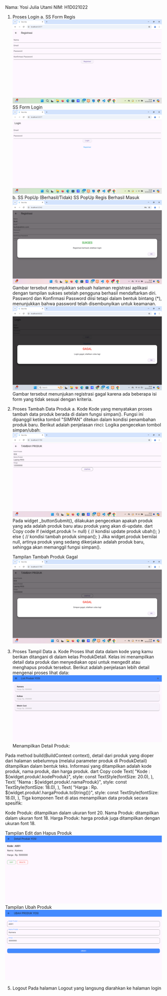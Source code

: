 Nama: Yosi Julia Utami
NIM: H1D021022

1. Proses Login
   a. SS Form Regis
    ![Logo](https://github.com/yosijulia31/LabMobile5_YosiJuliaUtami_D/blob/main/Dokumentasi/Screenshot%20(137).png?raw=true)
      SS Form Login
     ![Logo](https://github.com/yosijulia31/LabMobile5_YosiJuliaUtami_D/blob/main/Dokumentasi/Screenshot%20(136).png?raw=true)
   b. SS PopUp (Berhasil/Tidak)
      SS PopUp Regis Berhasil Masuk
   ![Logo](https://github.com/yosijulia31/LabMobile5_YosiJuliaUtami_D/blob/main/Dokumentasi/Screenshot%20(128).png?raw=true)
   Gambar tersebut menunjukkan sebuah halaman registrasi aplikasi dengan tampilan sukses setelah pengguna berhasil mendaftarkan diri. Password dan Konfirmasi Password diisi tetapi dalam bentuk bintang (*), menunjukkan bahwa password telah disembunyikan untuk keamanan.
  ![Logo](https://github.com/yosijulia31/LabMobile5_YosiJuliaUtami_D/blob/main/Dokumentasi/Screenshot%20(129).png?raw=true)
   Gambar tersebut menunjukan registrasi gagal karena ada beberapa isi form yang tidak sesuai dengan kriteria.

3. Proses Tambah Data Produk
   a. Kode
       Kode yang menyatakan proses tambah data produk berada di dalam fungsi simpan(). Fungsi ini dipanggil ketika tombol "SIMPAN" ditekan dalam kondisi penambahan produk baru. Berikut adalah penjelasan rinci:
    Logika pengecekan tombol simpan/ubah:
      ![Logo](https://github.com/yosijulia31/LabMobile5_YosiJuliaUtami_D/blob/main/Dokumentasi/Screenshot%20(133).png?raw=true)
    Pada widget _buttonSubmit(), dilakukan pengecekan apakah produk yang ada adalah produk baru atau produk yang akan di-update.
    dart
    Copy code
    if (widget.produk != null) {
      // kondisi update produk
      ubah();
    } else {
      // kondisi tambah produk
      simpan();
    }
    Jika widget.produk bernilai null, artinya produk yang sedang dikerjakan adalah produk baru, sehingga akan memanggil fungsi simpan().

   Tampilan Tambah Produk Gagal
  ![Logo](https://github.com/yosijulia31/LabMobile5_YosiJuliaUtami_D/blob/main/Dokumentasi/Screenshot%20(132).png?raw=true)
4. Proses Tampil Data
   a. Kode
      Proses lihat data dalam kode yang kamu berikan ditangani di dalam kelas ProdukDetail. Kelas ini menampilkan detail data produk dan menyediakan opsi untuk mengedit atau menghapus produk tersebut. Berikut adalah penjelasan lebih detail mengenai proses lihat data:
  ![Logo](https://github.com/yosijulia31/LabMobile5_YosiJuliaUtami_D/blob/main/Dokumentasi/Screenshot%20(117).png?raw=true)
Menampilkan Detail Produk:

Pada method build(BuildContext context), detail dari produk yang dioper dari halaman sebelumnya (melalui parameter produk di ProdukDetail) ditampilkan dalam bentuk teks. Informasi yang ditampilkan adalah kode produk, nama produk, dan harga produk.
dart
Copy code
Text(
  "Kode : ${widget.produk!.kodeProduk}",
  style: const TextStyle(fontSize: 20.0),
),
Text(
  "Nama : ${widget.produk!.namaProduk}",
  style: const TextStyle(fontSize: 18.0),
),
Text(
  "Harga : Rp. ${widget.produk!.hargaProduk.toString()}",
  style: const TextStyle(fontSize: 18.0),
),
Tiga komponen Text di atas menampilkan data produk secara spesifik:

Kode Produk: ditampilkan dalam ukuran font 20.
Nama Produk: ditampilkan dalam ukuran font 18.
Harga Produk: harga produk juga ditampilkan dengan ukuran font 18.

Tampilan Edit dan Hapus Produk
  ![Logo](https://github.com/yosijulia31/LabMobile5_YosiJuliaUtami_D/blob/main/Dokumentasi/Screenshot%20(119).png?raw=true)
  Tampilan Ubah Produk
    ![Logo](https://github.com/yosijulia31/LabMobile5_YosiJuliaUtami_D/blob/main/Dokumentasi/Screenshot%20(120).png?raw=true)
    
5. Logout
   Pada halaman Logout yang langsung diarahkan ke halaman login

   
